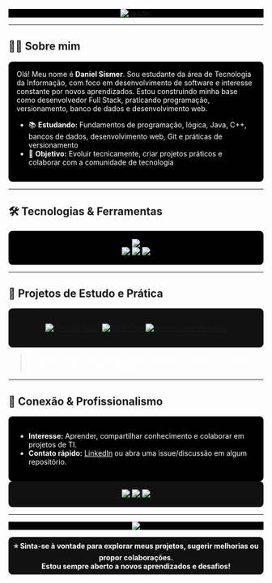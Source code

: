 <p align="center" style="background:#000;">
  <img src="https://capsule-render.vercel.app/api?type=waving&color=0:000000,100:000000&height=180&section=header&text=Bem-vindo%20ao%20meu%20GitHub!&fontSize=36&fontColor=FFFFFF&fontWeight=bold" alt="header" />
</p>

---

## 👨‍💻 Sobre mim

<div style="background:#000; color:#fff; padding:16px; border-radius:8px;">
Olá! Meu nome é <b>Daniel Sismer</b>. Sou estudante da área de Tecnologia da Informação, com foco em desenvolvimento de software e interesse constante por novos aprendizados. Estou construindo minha base como desenvolvedor Full Stack, praticando programação, versionamento, banco de dados e desenvolvimento web.

<ul>
  <li>📚 <b>Estudando:</b> Fundamentos de programação, lógica, Java, C++, bancos de dados, desenvolvimento web, Git e práticas de versionamento</li>
  <li>🌱 <b>Objetivo:</b> Evoluir tecnicamente, criar projetos práticos e colaborar com a comunidade de tecnologia</li>
</ul>
</div>

---

## 🛠️ Tecnologias & Ferramentas

<div align="center" style="background:#000; border-radius:8px; padding:16px;">
  <img src="https://skillicons.dev/icons?i=java,cpp,html,css,mysql,postgres,git,linux,maven&theme=dark" /><br>
  <img src="https://img.shields.io/badge/Full%20Stack-000?style=for-the-badge&logo=code&logoColor=FFFFFF"/>
  <img src="https://img.shields.io/badge/Banco%20de%20Dados-000?style=for-the-badge&logo=mysql&logoColor=FFFFFF"/>
  <img src="https://img.shields.io/badge/Versionamento-000?style=for-the-badge&logo=git&logoColor=FFFFFF"/>
</div>

---

## 🚩 Projetos de Estudo e Prática

<div align="center" style="background:#111; border-radius:8px; padding:16px;">

[![VeritasCapital](https://github-readme-stats.vercel.app/api/pin/?username=danielSismer&repo=VeritasCapital&theme=dark&hide_border=true)](https://github.com/danielSismer/VeritasCapital)
[![WEG_One](https://github-readme-stats.vercel.app/api/pin/?username=danielSismer&repo=WEG_One&theme=dark&hide_border=true)](https://github.com/danielSismer/WEG_One)
[![gerenciador-de-tasks](https://github-readme-stats.vercel.app/api/pin/?username=danielSismer&repo=gerenciador-de-tasks&theme=dark&hide_border=true)](https://github.com/danielSismer/gerenciador-de-tasks)

</div>

> <span style="color:#fff;">💡 Estes projetos são voltados para aprendizado, prática e evolução no desenvolvimento de software.</span>

---

## 🤝 Conexão & Profissionalismo

<div style="background:#000; color:#fff; padding:16px; border-radius:8px;">
<ul>
  <li><b>Interesse:</b> Aprender, compartilhar conhecimento e colaborar em projetos de TI.</li>
  <li><b>Contato rápido:</b> <a href="https://www.linkedin.com/in/daniel-sismer" style="color:#fff;">LinkedIn</a> ou abra uma issue/discussão em algum repositório.</li>
</ul>
</div>

<div align="center" style="background:#111; border-radius:8px; padding:16px;">
  <a href="https://instagram.com/7nielz" target="_blank">
    <img src="https://img.shields.io/badge/Instagram-@daniel.sismer-000?style=for-the-badge&logo=instagram&logoColor=FFFFFF" />
  </a>
  <a href="https://github.com/danielSismer" target="_blank">
    <img src="https://img.shields.io/badge/GitHub-danielSismer-000?style=for-the-badge&logo=github&logoColor=FFFFFF" />
  </a>
  <a href="mailto:daniel.sismer@gmail.com" target="_blank">
    <img src="https://img.shields.io/badge/Email-daniel.sismer@gmail.com-000?style=for-the-badge&logo=gmail&logoColor=FFFFFF" />
  </a>
</div>

---

<p align="center" style="background:#000;">
  <img src="https://capsule-render.vercel.app/api?type=waving&color=0:000000,100:000000&height=100&section=footer"/>
</p>

<p align="center" style="color:#fff; background:#111; border-radius:8px; padding:8px;">
  <b>⭐ Sinta-se à vontade para explorar meus projetos, sugerir melhorias ou propor colaborações.<br>Estou sempre aberto a novos aprendizados e desafios!</b>
</p>
